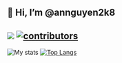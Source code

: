## 👋 Hi, I’m @annguyen2k8

![](https://komarev.com/ghpvc/?username=annguyen2k8&color=lightgrey) [![contributors](https://img.shields.io/github/contributors/themlphdstudent/awesome-github-profile-readme-templates.svg?color=gray)](https://github.com/durgeshsamariya/awesome-github-profile-readme-templates/network)
---
![My stats](https://github-readme-stats.vercel.app/api/?username=annguyen2k8&show_icons=true&hide_border=true&theme=transparent&count_private=true)
[![Top Langs](https://github-readme-stats.vercel.app/api/top-langs/?username=annguyen2k8&layout=compact&show_icons=true&hide_border=true&theme=transparent&count_private=true)](https://github.com/annguyen2k8)

<!---
annguyen2k8/annguyen2k8 is a ✨ special ✨ repository because its `README.md` (this file) appears on your GitHub profile.
You can click the Preview link to take a look at your changes.
--->
